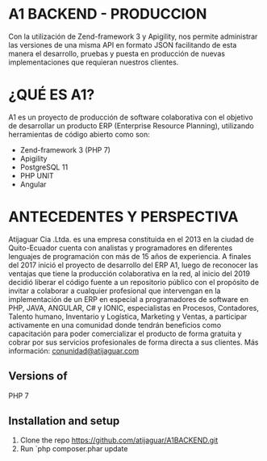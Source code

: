 # A1 BACKEND - PRODUCCION
Con la utilización de Zend-framework 3 y Apigility, nos permite administrar las versiones de una misma API en formato JSON facilitando de esta manera el desarrollo, pruebas y puesta en producción de nuevas implementaciones que requieran nuestros clientes.

# ¿QUÉ ES A1?

A1 es un proyecto de producción de software colaborativa con el objetivo de desarrollar un producto ERP (Enterprise Resource Planning), utilizando herramientas de código abierto como son:
-	Zend-framework 3  (PHP 7)
-	Apigility 
-	PostgreSQL 11
-	PHP UNIT 
-	Angular 

# ANTECEDENTES Y PERSPECTIVA
Atijaguar Cia .Ltda. es una empresa constituida en el 2013 en la ciudad de Quito-Ecuador cuenta con analistas y programadores en diferentes lenguajes de programación con más de 15 años de experiencia. A finales del 2017 inició el proyecto de desarrollo del ERP A1, luego de reconocer las ventajas que tiene la producción colaborativa en la red, al inicio del 2019 decidió liberar el código fuente a un repositorio público con el propósito de invitar a colaborar a cualquier profesional que intervengan en la implementación de un ERP en especial a programadores de software en PHP, JAVA, ANGULAR, C# y IONIC, especialistas en Procesos, Contadores, Talento humano, Inventario y Logística, Marketing y Ventas, a participar activamente en una comunidad donde tendrán beneficios como capacitación para poder comercializar el producto de forma gratuita y cobrar por sus servicios profesionales de forma directa a sus clientes.
Más información: conunidad@atijaguar.com

## Versions of
PHP 7

## Installation and setup
1. Clone the repo https://github.com/atijaguar/A1BACKEND.git
2. Run `php composer.phar update
